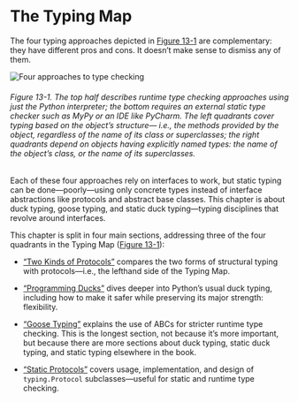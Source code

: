 # The Typing Map

The four typing approaches depicted in [Figure 13-1](#type_systems_described) are complementary: they have different pros and cons. It doesn’t make sense to dismiss any of them.

![Four approaches to type checking](assets/flpy_1301.png)

###### Figure 13-1. The top half describes runtime type checking approaches using just the Python interpreter; the bottom requires an external static type checker such as MyPy or an IDE like PyCharm. The left quadrants cover typing based on the object’s structure— i.e., the methods provided by the object, regardless of the name of its class or superclasses; the right quadrants depend on objects having explicitly named types: the name of the object’s class, or the name of its superclasses.

Each of these four approaches rely on interfaces to work, but static typing can be done—poorly—using only concrete types instead of interface abstractions like protocols and abstract base classes. This chapter is about duck typing, goose typing, and static duck typing—typing disciplines that revolve around interfaces.

This chapter is split in four main sections, addressing three of the four quadrants in the Typing Map ([Figure 13-1](#type_systems_described)):

- [“Two Kinds of Protocols”](#two_kinds_protocols_sec) compares the two forms of structural typing with protocols—i.e., the lefthand side of the Typing Map.
    
- [“Programming Ducks”](#prog_ducks_sec) dives deeper into Python’s usual duck typing, including how to make it safer while preserving its major strength: flexibility.
    
- [“Goose Typing”](#goose_typing_sec) explains the use of ABCs for stricter runtime type checking. This is the longest section, not because it’s more important, but because there are more sections about duck typing, static duck typing, and static typing elsewhere in the book.
    
- [“Static Protocols”](#static_protocols_sec) covers usage, implementation, and design of `typing.Protocol` subclasses—useful for static and runtime type checking.